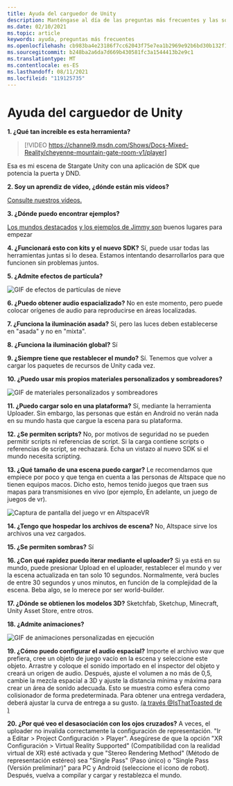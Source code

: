 ```yaml
---
title: Ayuda del carguedor de Unity
description: Manténgase al día de las preguntas más frecuentes y las soluciones más recientes para altspaceVR Unity Uploader.
ms.date: 02/10/2021
ms.topic: article
keywords: ayuda, preguntas más frecuentes
ms.openlocfilehash: cb983ba4e23186f7cc62043f75e7ea1b2969e92b6bd30b132f1733b5e25e92dd
ms.sourcegitcommit: b248ba2a6da7d669b430581fc3a1544413b2e9c1
ms.translationtype: MT
ms.contentlocale: es-ES
ms.lasthandoff: 08/11/2021
ms.locfileid: "119125735"
---
```

# <a name="unity-uploader-help"></a>Ayuda del carguedor de Unity

**1. ¿Qué tan increíble es esta herramienta?**

> [!VIDEO https://channel9.msdn.com/Shows/Docs-Mixed-Reality/cheyenne-mountain-gate-room-v1/player]

Esa es mi escena de Stargate Unity con una aplicación de SDK que potencia la puerta y DND.

**2. Soy un aprendiz de vídeo, ¿dónde están mis vídeos?**

[Consulte nuestros vídeos.](https://youtu.be/km9CnVYPzoM)

**3. ¿Dónde puedo encontrar ejemplos?**

[Los mundos destacados](https://account.altvr.com/worlds/featured) [y los ejemplos de Jimmy son](https://account.altvr.com/worlds/1046572460192825569) buenos lugares para empezar

**4. ¿Funcionará esto con kits y el nuevo SDK?**
Sí, puede usar todas las herramientas juntas si lo desea. Estamos intentando desarrollarlos para que funcionen sin problemas juntos.

**5. ¿Admite efectos de partícula?**

![GIF de efectos de partículas de nieve](images/uploader-faq-img-01.gif)

**6. ¿Puedo obtener audio espacializado?**
No en este momento, pero puede colocar orígenes de audio para reproducirse en áreas localizadas. 

**7. ¿Funciona la iluminación asada?**
Sí, pero las luces deben establecerse en "asada" y no en "mixta".

**8. ¿Funciona la iluminación global?**
Sí

**9. ¿Siempre tiene que restablecer el mundo?**
Sí. Tenemos que volver a cargar los paquetes de recursos de Unity cada vez. 

**10. ¿Puedo usar mis propios materiales personalizados y sombreadores?**

![GIF de materiales personalizados y sombreadores](images/uploader-faq-img-02.gif)

**11. ¿Puedo cargar solo en una plataforma?**
Sí, mediante la herramienta Uploader. Sin embargo, las personas que están en Android no verán nada en su mundo hasta que cargue la escena para su plataforma. 

**12. ¿Se permiten scripts?**
No, por motivos de seguridad no se pueden permitir scripts ni referencias de script. Si la carga contiene scripts o referencias de script, se rechazará. Echa un vistazo al nuevo SDK si el mundo necesita scripting. 

**13. ¿Qué tamaño de una escena puedo cargar?**
Le recomendamos que empiece por poco y que tenga en cuenta a las personas de Altspace que no tienen equipos macos. Dicho esto, hemos tenido juegos que traen sus mapas para transmisiones en vivo (por ejemplo, En adelante, un juego de juegos de vr).

![Captura de pantalla del juego vr en AltspaceVR](images/uploader-faq-img-03.png)

**14. ¿Tengo que hospedar los archivos de escena?**
No, Altspace sirve los archivos una vez cargados.

**15. ¿Se permiten sombras?**
Sí

**16. ¿Con qué rapidez puedo iterar mediante el uploader?**
Si ya está en su mundo, puede presionar Upload en el uploader, restablecer el mundo y ver la escena actualizada en tan solo 10 segundos. Normalmente, verá bucles de entre 30 segundos y unos minutos, en función de la complejidad de la escena. Beba algo, se lo merece por ser world-builder.

**17. ¿Dónde se obtienen los modelos 3D?**
Sketchfab, Sketchup, Minecraft, Unity Asset Store, entre otros.

**18. ¿Admite animaciones?**

![GIF de animaciones personalizadas en ejecución](images/uploader-faq-img-04.gif)

**19. ¿Cómo puedo configurar el audio espacial?** Importe el archivo wav que prefiera, cree un objeto de juego vacío en la escena y seleccione este objeto. Arrastre y coloque el sonido importado en el inspector del objeto y creará un origen de audio. Después, ajuste el volumen a no más de 0,5, cambie la mezcla espacial a 3D y ajuste la distancia mínima y máxima para crear un área de sonido adecuada. Esto se muestra como esfera como colisionador de forma predeterminada. Para obtener una entrega verdadera, deberá ajustar la curva de entrega a su gusto. [(a través @IsThatToasted de )](https://www.youtube.com/watch?v=ktb2vAAwknw&list=PLGmYIROty-5bpzKQNK3mRMi4pmh_LinV4&t=642s&index=29)

**20. ¿Por qué veo el desasociación con los ojos cruzados?**
A veces, el uploader no invalida correctamente la configuración de representación. "Ir a Editar > Project Configuración > Player". Asegúrese de que la opción "XR Configuración > Virtual Reality Supported" (Compatibilidad con la realidad virtual de XR) esté activada y que "Stereo Rendering Method" (Método de representación estéreo) sea "Single Pass" (Paso único) o "Single Pass (Versión preliminar)" para PC y Android (seleccione el icono de robot). Después, vuelva a compilar y cargar y restablezca el mundo. 